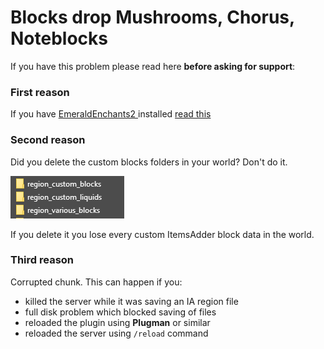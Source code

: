 # Blocks drop Mushrooms, Chorus, Noteblocks

If you have this problem please read here **before asking for support**:

### First reason

If you have [EmeraldEnchants2 ](https://github.com/TheBusyBiscuit/EmeraldEnchants2)installed [read this](https://github.com/LoneDev6/ItemsAdder/issues/123)

### Second reason

Did you delete the custom blocks folders in your world? Don't do it.

![](../../.gitbook/assets/immagine%20%2896%29.png)

If you delete it you lose every custom ItemsAdder block data in the world.

### Third reason

Corrupted chunk. This can happen if you:

* killed the server while it was saving an IA region file
* full disk problem which blocked saving of files
* reloaded the plugin using **Plugman** or similar
* reloaded the server using `/reload` command

